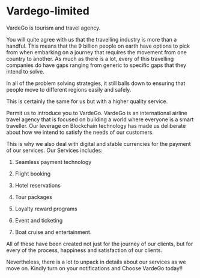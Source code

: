 # Vardego-limited
VardeGo is tourism and travel agency. 

You will quite agree with us that the travelling industry is more than a handful. This means that the 9 billion people on earth have options to pick from when embarking on a journey that requires the movement from one country to another.
As much as there is a lot, every of this travelling companies do have gaps ranging from generic to specific gaps that they intend to solve.

 In all of the problem solving strategies, it still balls down to ensuring that  people move to different regions easily and safely.

 This is certainly the same for us but with a higher quality service.

 Permit us to introduce you to VardeGo.
VardeGo is an international airline travel agency that is focused on building a world where everyone is a smart traveller. Our leverage on Blockchain technology has made us deliberate about how we intend to satisfy the needs of our customers.

 This is why we also deal with digital and stable currencies for the payment of our services. 
Our Services includes:

 

1.  Seamless payment technology

 

2. Flight booking

 

3. Hotel reservations

 

4. Tour packages

 

5. Loyalty reward programs

 

6. Event and ticketing

 

7. Boat cruise and entertainment.

 

All of these have been created not just for the journey of our clients, but for every of the process, happiness and satisfaction of our clients.

 

Nevertheless, there is a lot to unpack in details about our services as we move on. Kindly turn on your notifications and Choose VardeGo today!!
